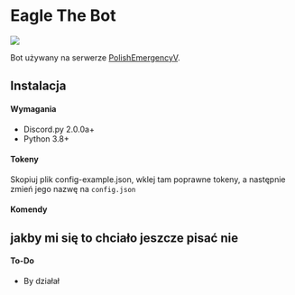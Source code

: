 # Eagle The Bot

<a href="https://discord.gg/kYnKgf4na2">
    <img src="https://img.shields.io/discord/531961175114645534?color=7289DA&label=Discord&logo=discord"/></a>

Bot używany na serwerze [PolishEmergencyV](https://discord.gg/kYnKgf4na2).

## Instalacja
#### **Wymagania**
- Discord.py 2.0.0a+
- Python 3.8+

#### **Tokeny**
Skopiuj plik config-example.json, wklej tam poprawne tokeny, a następnie zmień jego nazwę na `config.json`

#### **Komendy**
jakby mi się to chciało jeszcze pisać nie
---

#### To-Do
- By działał

